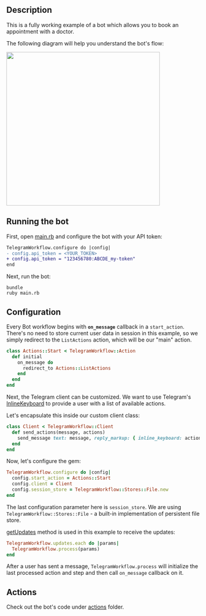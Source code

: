 ## Description

This is a fully working example of a bot which allows you to book an appointment with a doctor.

The following diagram will help you understand the bot's flow:
<p>
  <img src="https://github.com/rsamoilov/telegram_workflow/blob/master/example/flow.jpg" width="400">
</p>

## Running the bot

First, open [main.rb](example/main.rb) and configure the bot with your API token:

```diff
TelegramWorkflow.configure do |config|
- config.api_token = <YOUR_TOKEN>
+ config.api_token = "123456780:ABCDE_my-token"
end
```

Next, run the bot:

```
bundle
ruby main.rb
```

## Configuration

Every Bot workflow begins with **`on_message`** callback in a `start_action`.
There's no need to store current user data in session in this example, so we simply redirect to the `ListActions` action, which will be our "main" action.

```ruby
class Actions::Start < TelegramWorkflow::Action
  def initial
    on_message do
      redirect_to Actions::ListActions
    end
  end
end
```

Next, the Telegram client can be customized. We want to use Telegram's [InlineKeyboard](https://core.telegram.org/bots#inline-keyboards-and-on-the-fly-updating) to provide a user with a list of available actions.

Let's encapsulate this inside our custom client class:

```ruby
class Client < TelegramWorkflow::Client
  def send_actions(message, actions)
    send_message text: message, reply_markup: { inline_keyboard: actions }
  end
end
```

Now, let's configure the gem:

```ruby
TelegramWorkflow.configure do |config|
  config.start_action = Actions::Start
  config.client = Client
  config.session_store = TelegramWorkflow::Stores::File.new
end
```

The last configuration parameter here is `session_store`. We are using `TelegramWorkflow::Stores::File` - a built-in implementation of persistent file store.

[getUpdates](https://core.telegram.org/bots/api#getupdates) method is used in this example to receive the updates:

```ruby
TelegramWorkflow.updates.each do |params|
  TelegramWorkflow.process(params)
end
```

After a user has sent a message, `TelegramWorkflow.process` will initialize the last processed action and step and then call `on_message` callback on it.

## Actions

Check out the bot's code under [actions](example/actions) folder.
